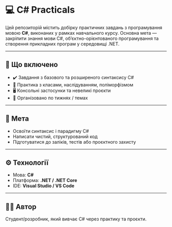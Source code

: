 # 💻 C# Practicals

Цей репозиторій містить добірку практичних завдань з програмування мовою **C#**, виконаних у рамках навчального курсу. Основна мета — закріпити знання мови C#, об’єктно-орієнтованого програмування та створення прикладних програм у середовищі .NET.

---

## 📂 Що включено

- ✔️ Завдання з базового та розширеного синтаксису C#
- 🧱 Практика з класами, наслідуванням, поліморфізмом
- 🖥️ Консольні застосунки та невеликі проєкти
- 📁 Організовано по тижнях / темах

---

## 🎯 Мета

- Освоїти синтаксис і парадигму C#
- Написати чистий, структурований код
- Підготуватися до заліків, тестів або проєктного захисту

---

## ⚙️ Технології

- Мова: **C#**
- Платформа: **.NET / .NET Core**
- IDE: **Visual Studio / VS Code**

---

## 👨‍💻 Автор

Студент/розробник, який вивчає C# через практику та проєкти.
